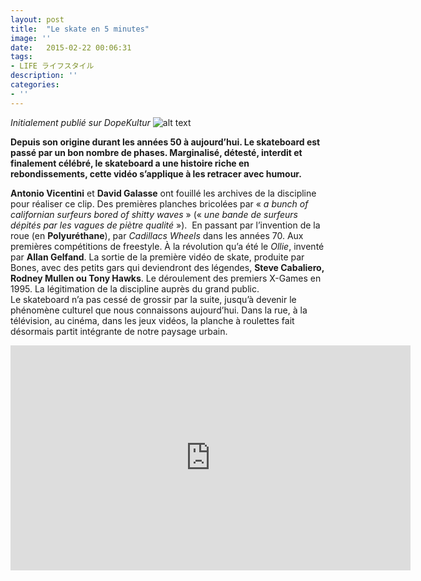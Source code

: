 ```yaml
---
layout: post
title:  "Le skate en 5 minutes"
image: ''
date:   2015-02-22 00:06:31
tags:
- LIFE ライフスタイル
description: ''
categories:
- ''
---
```



_Initialement publié sur DopeKultur_
![alt text](https://dopekultur.files.wordpress.com/2015/02/brief-history-skateboarding.jpg)

**Depuis son origine durant les  années 50 à aujourd’hui. Le skateboard est passé par un bon nombre de  phases. Marginalisé, détesté, interdit et finalement célébré, le  skateboard a une histoire riche en rebondissements, cette vidéo s’applique à les retracer avec humour.**

**Antonio Vicentini** et **David Galasse** ont fouillé les archives de la discipline pour réaliser ce clip. Des premières planches bricolées par « _a bunch of californian surfeurs bored of shitty waves_ » (« _une bande de surfeurs dépités par les vagues de piètre qualité_ »).  En passant par l’invention de la roue (en **Polyuréthane**), par _Cadillacs Wheels_ dans les années 70. Aux premières compétitions de freestyle. À la révolution qu’a été le _Ollie_, inventé par **Allan Gelfand**. La sortie de la première vidéo de skate, produite par Bones, avec des petits gars qui deviendront des légendes, **Steve Cabaliero, Rodney Mullen ou Tony Hawks**. Le déroulement des premiers X-Games en 1995. La légitimation de la discipline auprès du grand public.  
Le skateboard n’a pas cessé de grossir par la suite, jusqu’à devenir  le phénomène culturel que nous connaissons aujourd’hui. Dans la rue, à  la télévision, au cinéma, dans les jeux vidéos, la planche à roulettes fait désormais partit intégrante de notre paysage urbain.
<div align="center">
<iframe title="vimeo-player" src="https://player.vimeo.com/video/119291597" width="640" height="360" frameborder="0" allowfullscreen></iframe>
</div>
